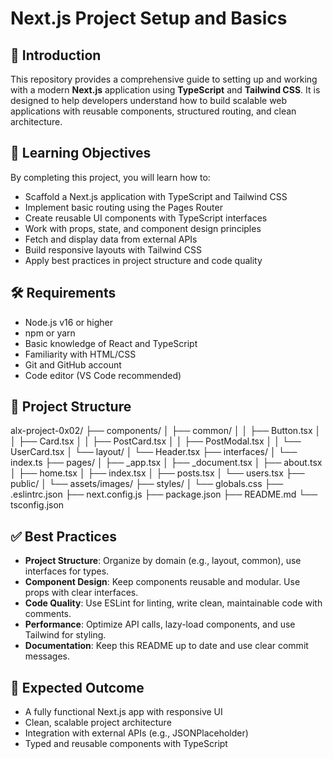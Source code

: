 # Next.js Project Setup and Basics

## 📘 Introduction

This repository provides a comprehensive guide to setting up and working with a modern **Next.js** application using **TypeScript** and **Tailwind CSS**. It is designed to help developers understand how to build scalable web applications with reusable components, structured routing, and clean architecture.

## 🎯 Learning Objectives

By completing this project, you will learn how to:

- Scaffold a Next.js application with TypeScript and Tailwind CSS
- Implement basic routing using the Pages Router
- Create reusable UI components with TypeScript interfaces
- Work with props, state, and component design principles
- Fetch and display data from external APIs
- Build responsive layouts with Tailwind CSS
- Apply best practices in project structure and code quality

## 🛠 Requirements

- Node.js v16 or higher
- npm or yarn
- Basic knowledge of React and TypeScript
- Familiarity with HTML/CSS
- Git and GitHub account
- Code editor (VS Code recommended)

## 📁 Project Structure

alx-project-0x02/
├── components/
│ ├── common/
│ │ ├── Button.tsx
│ │ ├── Card.tsx
│ │ ├── PostCard.tsx
│ │ ├── PostModal.tsx
│ │ └── UserCard.tsx
│ └── layout/
│ └── Header.tsx
├── interfaces/
│ └── index.ts
├── pages/
│ ├── \_app.tsx
│ ├── \_document.tsx
│ ├── about.tsx
│ ├── home.tsx
│ ├── index.tsx
│ ├── posts.tsx
│ └── users.tsx
├── public/
│ └── assets/images/
├── styles/
│ └── globals.css
├── .eslintrc.json
├── next.config.js
├── package.json
├── README.md
└── tsconfig.json

## ✅ Best Practices

- **Project Structure**: Organize by domain (e.g., layout, common), use interfaces for types.
- **Component Design**: Keep components reusable and modular. Use props with clear interfaces.
- **Code Quality**: Use ESLint for linting, write clean, maintainable code with comments.
- **Performance**: Optimize API calls, lazy-load components, and use Tailwind for styling.
- **Documentation**: Keep this README up to date and use clear commit messages.

## 🚀 Expected Outcome

- A fully functional Next.js app with responsive UI
- Clean, scalable project architecture
- Integration with external APIs (e.g., JSONPlaceholder)
- Typed and reusable components with TypeScript
